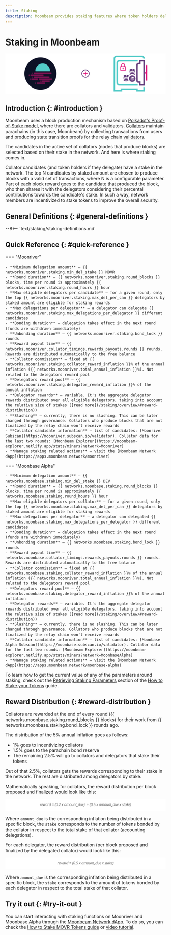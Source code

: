 ```yaml
---
title: Staking
description: Moonbeam provides staking features where token holders delegate collator candidates with their tokens and earn rewards
---
```


# Staking in Moonbeam

![Staking Moonbeam Banner](/images/learn/features/staking/staking-overview-banner.png)

## Introduction {: #introduction } 

Moonbeam uses a block production mechanism based on [Polkadot's Proof-of-Stake model](https://wiki.polkadot.network/docs/learn-consensus), where there are collators and validators. [Collators](https://wiki.polkadot.network/docs/learn-collator) maintain parachains (in this case, Moonbeam) by collecting transactions from users and producing state transition proofs for the relay chain [validators](https://wiki.polkadot.network/docs/learn-validator).

The candidates in the active set of collators (nodes that produce blocks) are selected based on their stake in the network. And here is where staking comes in.

Collator candidates (and token holders if they delegate) have a stake in the network. The top N candidates by staked amount are chosen to produce blocks with a valid set of transactions, where N is a configurable parameter. Part of each block reward goes to the candidate that produced the block, who then shares it with the delegators considering their percental contributions towards the candidate's stake. In such a way, network members are incentivized to stake tokens to improve the overall security.

## General Definitions {: #general-definitions } 

--8<-- 'text/staking/staking-definitions.md'

## Quick Reference {: #quick-reference }

=== "Moonriver" 

    - **Minimum delegation amount** — {{ networks.moonriver.staking.min_del_stake }} MOVR
    - **Round duration** — {{ networks.moonriver.staking.round_blocks }} blocks, time per round is approximately {{ networks.moonriver.staking.round_hours }} hour
    - **Max eligible delegators per candidate** — for a given round, only the top {{ networks.moonriver.staking.max_del_per_can }} delegators by staked amount are eligible for staking rewards
    - **Max delegations per delegator** — a delegator can delegate {{ networks.moonriver.staking.max_delegations_per_delegator }} different candidates
    - **Bonding duration** — delegation takes effect in the next round (funds are withdrawn immediately)
    - **Unbonding duration** — {{ networks.moonriver.staking.bond_lock }} rounds
    - **Reward payout time** — {{ networks.moonriver.collator_timings.rewards_payouts.rounds }} rounds. Rewards are distributed automatically to the free balance
    - **Collator commission** — fixed at {{ networks.moonriver.staking.collator_reward_inflation }}% of the annual inflation ({{ networks.moonriver.total_annual_inflation }}%). Not related to the delegators reward pool
    - **Delegators reward pool** — {{ networks.moonriver.staking.delegator_reward_inflation }}% of the annual inflation
    - **Delegator rewards** — variable. It's the aggregate delegator rewards distributed over all eligible delegators, taking into account the relative size of stakes ([read more](/staking/overview/#reward-distribution))
    - **Slashing** — currently, there is no slashing. This can be later changed through governance. Collators who produce blocks that are not finalized by the relay chain won't receive rewards
    - **Collator candidate information** — list of candidates: [Moonriver Subscan](https://moonriver.subscan.io/validator). Collator data for the last two rounds: [Moonbeam Explorer](https://moonbeam-explorer.netlify.app/stats/miners?network=Moonriver)
    - **Manage staking related actions** — visit the [Moonbeam Network dApp](https://apps.moonbeam.network/moonriver)

=== "Moonbase Alpha" 

    - **Minimum delegation amount** — {{ networks.moonbase.staking.min_del_stake }} DEV
    - **Round duration** — {{ networks.moonbase.staking.round_blocks }} blocks, time per round is approximately {{ networks.moonbase.staking.round_hours }} hour
    - **Max eligible delegators per collator** — for a given round, only the top {{ networks.moonbase.staking.max_del_per_can }} delegators by staked amount are eligible for staking rewards
    - **Max delegations per delegator** — a delegator can delegated {{ networks.moonbase.staking.max_delegations_per_delegator }} different candidates
    - **Bonding duration** — delegation takes effect in the next round (funds are withdrawn immediately)
    - **Unbonding duration** — {{ networks.moonbase.staking.bond_lock }} rounds
    - **Reward payout time** — {{ networks.moonbase.collator_timings.rewards_payouts.rounds }} rounds. Rewards are distributed automatically to the free balance
    - **Collator commission** — fixed at {{ networks.moonbase.staking.collator_reward_inflation }}% of the annual  inflation ({{ networks.moonriver.total_annual_inflation }}%). Not related to the delegators reward pool
    - **Delegators reward pool** — {{ networks.moonbase.staking.delegator_reward_inflation }}% of the annual  inflation
    - **Delegator rewards** — variable. It's the aggregate delegator rewards distributed over all eligible delegators, taking into account the relative size of stakes ([read more](/staking/overview/#reward-distribution))
    - **Slashing** — currently, there is no slashing. This can be later changed through governance. Collators who produce blocks that are not finalized by the relay chain won't receive rewards
    - **Collator candidate information** — list of candidates: [Moonbase Alpha Subscan](https://moonbase.subscan.io/validator). Collator data for the last two rounds: [Moonbeam Explorer](https://moonbeam-explorer.netlify.app/stats/miners?network=MoonbaseAlpha)
    - **Manage staking related actions** — visit the [Moonbeam Network dApp](https://apps.moonbeam.network/moonbase-alpha)

To learn how to get the current value of any of the parameters around staking, check out the [Retrieving Staking Parameters](/tokens/staking/stake/#retrieving-staking-parameters) section of the [How to Stake your Tokens](/tokens/staking/stake/) guide. 

## Reward Distribution {: #reward-distribution } 

Collators are rewarded at the end of every round ({{ networks.moonbase.staking.round_blocks }} blocks) for their work from {{ networks.moonbase.staking.bond_lock }} rounds ago.

The distribution of the 5% annual inflation goes as follows:

 - 1% goes to incentivizing collators
 - 1.5% goes to the parachain bond reserve
 - The remaining 2.5% will go to collators and delegators that stake their tokens

Out of that 2.5%, collators gets the rewards corresponding to their stake in the network. The rest are distributed among delegators by stake.

Mathematically speaking, for collators, the reward distribution per block proposed and finalized would look like this:

![Staking Collator Reward](/images/learn/features/staking/staking-overview-1.png)

Where `amount_due` is the corresponding inflation being distributed in a specific block, the `stake` corresponds to the number of tokens bonded by the collator in respect to the total stake of that collator (accounting delegations).

For each delegator, the reward distribution (per block proposed and finalized by the delegated collator) would look like this:

![Staking Delegator Reward](/images/learn/features/staking/staking-overview-2.png)

Where `amount_due` is the corresponding inflation being distributed in a specific block, the `stake` corresponds to the amount of tokens bonded by each delegator in respect to the total stake of that collator.

## Try it out {: #try-it-out } 

You can start interacting with staking functions on Moonriver and Moonbase Alpha through the [Moonbeam Network dApp](https://apps.moonbeam.network/moonriver). To do so, you can check the [How to Stake MOVR Tokens guide](https://moonbeam.network/tutorial/stake-movr/) or [video tutorial](https://www.youtube.com/watch?v=D2wPnqfoeIg).
